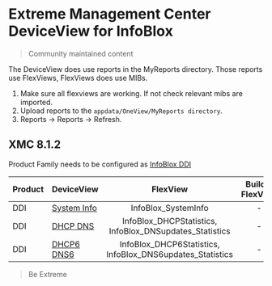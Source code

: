 # Extreme Management Center DeviceView for InfoBlox
>Community maintained content

The DeviceView does use reports in the MyReports directory. Those reports use FlexViews, FlexViews does use MIBs.

1. Make sure all flexviews are working. If not check relevant mibs are imported.
2. Upload reports to the `appdata/OneView/MyReports directory`.
3. Reports -> Reports -> Refresh.

## XMC 8.1.2

Product Family needs to be configured as [InfoBlox DDI](sample/VendorProfile-InfoBlox.png?raw=true)

| Product  | DeviceView   | FlexView   | Buildin FlexView | Example   |
| -------- | ------------ |:----------:|:----------------:| --------- |
| DDI |[System Info](xml/DeviceViewInfoBloxSystem.xml)|InfoBlox_SystemInfo| - |[png](sample/DeviceViewInfoBloxSystem.png?raw=true)|
| DDI |[DHCP DNS](xml/DeviceViewInfoBloxDHCP.xml)|InfoBlox_DHCPStatistics, InfoBlox_DNSupdates_Statistics| - |[png](sample/DeviceViewInfoBloxDHCP.png?raw=true)|
| DDI |[DHCP6 DNS6](xml/DeviceViewInfoBloxDHCP6.xml)|InfoBlox_DHCP6Statistics, InfoBlox_DNS6updates_Statistics| - |[png](sample/DeviceViewInfoBloxDHCP6.png?raw=true)|

>Be Extreme